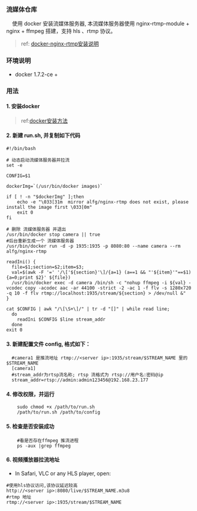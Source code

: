 ### 流媒体仓库

&nbsp;&nbsp;&nbsp;&nbsp;使用 docker 安装流媒体服务器, 本流媒体服务器使用 nginx-rtmp-module + nginx + ffmpeg 搭建，支持 hls 、rtmp 协议。

> ref: [docker-nginx-rtmp安装说明](https://github.com/alfg/docker-nginx-rtmp)

### 环境说明

- docker 1.7.2-ce + 

### 用法

#### 1. 安装docker
>ref:[docker安装方法](http://get.daocloud.io/)

#### 2. 新建 run.sh, 并复制如下代码

```shell
#!/bin/bash

# 动态启动流媒体服务器并拉流
set -e

CONFIG=$1

dockerImg=`(/usr/bin/docker images)`

if [ ! -n "$dockerImg" ];then
    echo -e "\033[31m  mirror alfg/nginx-rtmp does not exist, please install the image first \033[0m"
    exit 0
fi

# 删除 流媒体服务器 并退出
/usr/bin/docker stop camera || true
#后台重新生成一个 流媒体服务器
/usr/bin/docker run -d -p 1935:1935 -p 8080:80 --name camera --rm alfg/nginx-rtmp

readIni() {
  file=$1;section=$2;item=$3;
  val=$(awk -F '=' '/\['${section}'\]/{a=1} (a==1 && "'${item}'"==$1){a=0;print $2}' ${file}) 
  /usr/bin/docker exec -d camera /bin/sh -c "nohup ffmpeg -i ${val} -vcodec copy -acodec aac -ar 44100 -strict -2 -ac 1 -f flv -s 1280x720 -q 10 -f flv rtmp://localhost:1935/stream/${section} > /dev/null &"
}

cat $CONFIG | awk "/\[\S+\]/" | tr -d "[]" | while read line;
  do 
    readIni $CONFIG $line stream_addr
  done
exit 0

```
#### 3. 新建配置文件 config, 格式如下：

```shell
  #camera1 是推流地址 rtmp://<server ip>:1935/stream/$STREAM_NAME 里的 $STREAM_NAME
  [camera1]
  #stream_addr为rtsp流名称; rtsp 流格式为 rtsp://用户名:密码@ip
  stream_addr=rtsp://admin:admin123456@192.168.23.177
```

#### 4. 修改权限，并运行

```shell
    sudo chmod +x /path/to/run.sh
    /path/to/run.sh /path/to/config
```
#### 5. 检查是否安装成功

```shell
    #看是否存在ffmpeg 推流进程
    ps -aux |grep ffmpeg
```
#### 6. 视频播放器拉流地址

- In Safari, VLC or any HLS player, open:

```shell
#使用hls协议访问,该协议延迟较高
http://<server ip>:8080/live/$STREAM_NAME.m3u8
#rtmp 地址
rtmp://<server ip>:1935/stream/$STREAM_NAME
```


